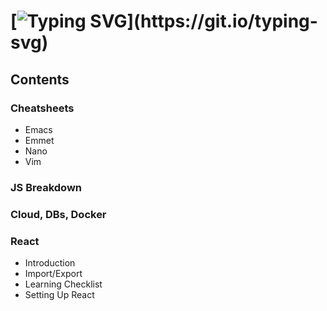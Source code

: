 [![Typing SVG](https://readme-typing-svg.herokuapp.com?font=Roboto&size=24&duration=4000&width=630&lines=Welcome+to+the+Coding+Notes+&+Cheatsheets+Repository!)](https://git.io/typing-svg)
==================================
## Contents
### Cheatsheets
- Emacs
- Emmet
- Nano
- Vim
### JS Breakdown

### Cloud, DBs, Docker

### React
- Introduction
- Import/Export
- Learning Checklist
- Setting Up React
